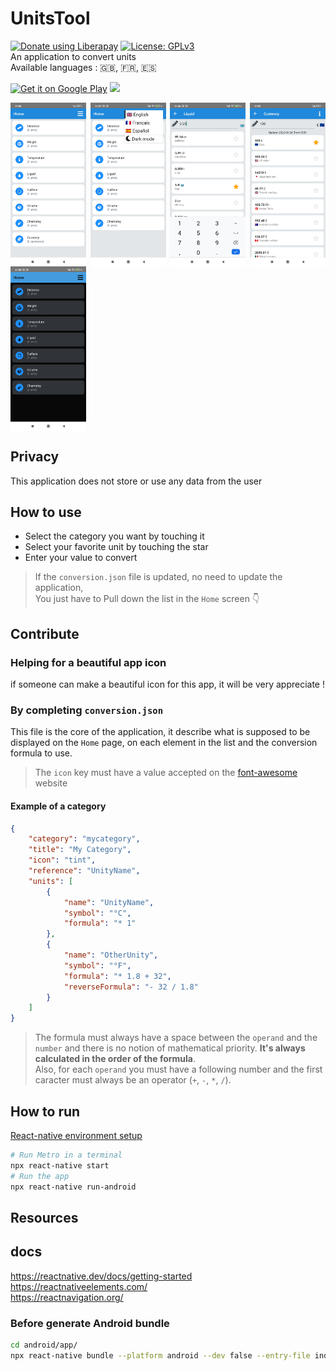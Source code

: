 # UnitsTool
[<img alt="Donate using Liberapay" src="https://liberapay.com/assets/widgets/donate.svg">](https://liberapay.com/thibsc/donate) [![License: GPLv3](https://img.shields.io/badge/License-GPLv3-blue.svg)](https://opensource.org/licenses/gpl-3.0)   
An application to convert units  
Available languages : 🇬🇧, 🇫🇷, 🇪🇸

[<img alt='Get it on Google Play' src='https://play.google.com/intl/en_us/badges/static/images/badges/en_badge_web_generic.png' height="75"/>](https://play.google.com/store/apps/details?id=com.unitstool)
[<img src="https://fdroid.gitlab.io/artwork/badge/get-it-on.png" height="75">](https://f-droid.org/packages/com.unitstool/)

<div style="display: flex; flex-direction: row; flex-wrap: wrap; justify-content: space-between; align-items: center;">
    <img alt="home" src="screenshot/home.png" style="width: 24%; height: 24%;"/>
    <img alt="languages" src="screenshot/languages.png" style="width: 24%; height: 24%;"/>
    <img alt="category" src="screenshot/category.png" style="width: 24%; height: 24%;"/>
    <img alt="currency" src="screenshot/currency.png" style="width: 24%; height: 24%;"/>
    <img alt="temperature" src="screenshot/darkmode.png" style="width: 24%; height: 24%;"/>
</div>

## Privacy
This application does not store or use any data from the user 

## How to use

* Select the category you want by touching it
* Select your favorite unit by touching the star
* Enter your value to convert

> If the `conversion.json` file is updated, no need to update the application,  
> You just have to Pull down the list in the `Home` screen 👇

## Contribute

### Helping for a beautiful app icon
if someone can make a beautiful icon for this app, it will be very appreciate !

### By completing `conversion.json`
This file is the core of the application, it describe what is supposed to be displayed on the `Home` page, on each element in the list and the conversion formula to use.

> The `icon` key must have a value accepted on the [font-awesome](https://fontawesome.com/) website
#### Example of a category
```json
{
    "category": "mycategory",
    "title": "My Category",
    "icon": "tint",
    "reference": "UnityName",
    "units": [
        {
            "name": "UnityName",
            "symbol": "°C",
            "formula": "* 1"
        },
        {
            "name": "OtherUnity",
            "symbol": "°F",
            "formula": "* 1.8 + 32",
            "reverseFormula": "- 32 / 1.8"
        }
    ]
}
```
> The formula must always have a space between the `operand` and the `number` and there is no notion of mathematical priority. **It's always calculated in the order of the formula**.  
Also, for each `operand` you must have a following number and the first caracter must always be an operator (`+`, `-`, `*`, `/`).

## How to run

[React-native environment setup](https://reactnative.dev/docs/environment-setup)
```bash
# Run Metro in a terminal
npx react-native start
# Run the app
npx react-native run-android
```

## Resources

## docs
https://reactnative.dev/docs/getting-started  
https://reactnativeelements.com/    
https://reactnavigation.org/

### Before generate Android bundle

```sh
cd android/app/
npx react-native bundle --platform android --dev false --entry-file index.js --bundle-output src/main/assets/index.android.bundle
```